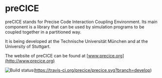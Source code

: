 # preCICE #

preCICE stands for Precise Code Interaction Coupling Environment. Its main component is a library that can be used by simulation programs to be coupled together in a partitioned way.

It is being developed at the Technische Universität München and at the University of Stuttgart.

The website of preCICE can be found at [www.precice.org](http://www.precice.org)

![Build status](https://travis-ci.org/precice/precice)(https://travis-ci.org/precice/precice.svg?branch=develop)
